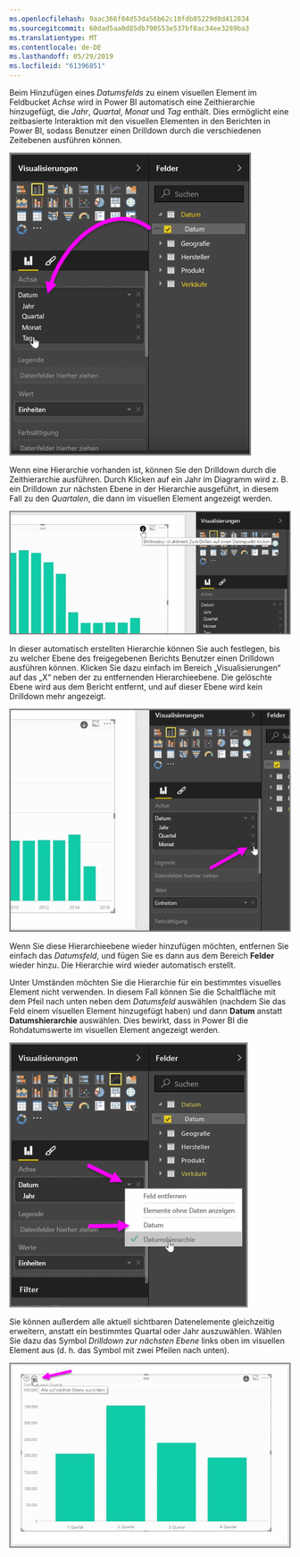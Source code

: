 ```yaml
---
ms.openlocfilehash: 9aac366f04d53da56b62c10fdb85229d0d412834
ms.sourcegitcommit: 60dad5aa0d85db790553e537bf8ac34ee3289ba3
ms.translationtype: MT
ms.contentlocale: de-DE
ms.lasthandoff: 05/29/2019
ms.locfileid: "61396851"
---
```

Beim Hinzufügen eines *Datumsfelds* zu einem visuellen Element im Feldbucket *Achse* wird in Power BI automatisch eine Zeithierarchie hinzugefügt, die *Jahr*, *Quartal*, *Monat* und *Tag* enthält. Dies ermöglicht eine zeitbasierte Interaktion mit den visuellen Elementen in den Berichten in Power BI, sodass Benutzer einen Drilldown durch die verschiedenen Zeitebenen ausführen können.

![](media/3-11g-visual-hierarchies-drilling/3-11g_1.png)

Wenn eine Hierarchie vorhanden ist, können Sie den Drilldown durch die Zeithierarchie ausführen. Durch Klicken auf ein Jahr im Diagramm wird z. B. ein Drilldown zur nächsten Ebene in der Hierarchie ausgeführt, in diesem Fall zu den *Quartalen*, die dann im visuellen Element angezeigt werden.

![](media/3-11g-visual-hierarchies-drilling/3-11g_2.png)

In dieser automatisch erstellten Hierarchie können Sie auch festlegen, bis zu welcher Ebene des freigegebenen Berichts Benutzer einen Drilldown ausführen können. Klicken Sie dazu einfach im Bereich „Visualisierungen“ auf das „X“ neben der zu entfernenden Hierarchieebene. Die gelöschte Ebene wird aus dem Bericht entfernt, und auf dieser Ebene wird kein Drilldown mehr angezeigt.

![](media/3-11g-visual-hierarchies-drilling/3-11g_3.png)

Wenn Sie diese Hierarchieebene wieder hinzufügen möchten, entfernen Sie einfach das *Datumsfeld*, und fügen Sie es dann aus dem Bereich **Felder** wieder hinzu. Die Hierarchie wird wieder automatisch erstellt.

Unter Umständen möchten Sie die Hierarchie für ein bestimmtes visuelles Element nicht verwenden. In diesem Fall können Sie die Schaltfläche mit dem Pfeil nach unten neben dem *Datumsfeld* auswählen (nachdem Sie das Feld einem visuellen Element hinzugefügt haben) und dann **Datum** anstatt **Datumshierarchie** auswählen. Dies bewirkt, dass in Power BI die Rohdatumswerte im visuellen Element angezeigt werden.

![](media/3-11g-visual-hierarchies-drilling/3-11g_4.png)

Sie können außerdem alle aktuell sichtbaren Datenelemente gleichzeitig erweitern, anstatt ein bestimmtes Quartal oder Jahr auszuwählen. Wählen Sie dazu das Symbol *Drilldown zur nächsten Ebene* links oben im visuellen Element aus (d. h. das Symbol mit zwei Pfeilen nach unten).

![](media/3-11g-visual-hierarchies-drilling/3-11g_5.png)

